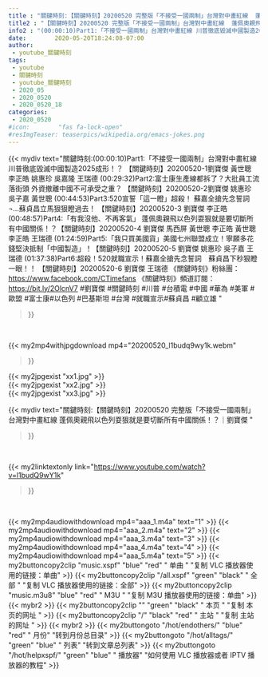 ```yaml
---
title : "關鍵時刻:【關鍵時刻】20200520 完整版「不接受一國兩制」台灣對中畫紅線  蓬佩奧親飛以色列耍狠就是要切斷所有中國關係！？｜劉寶傑 "
title2 : "【關鍵時刻】20200520 完整版「不接受一國兩制」台灣對中畫紅線  蓬佩奧親飛以色列耍狠就是要切斷所有中國關係！？｜劉寶傑 "
info2 : "(00:00:10)Part1:「不接受一國兩制」台灣對中畫紅線 川普徹底毀滅中國製造2025成形！？ 【關鍵時刻】20200520-1劉寶傑 黃世聰 李正皓 姚惠珍 吳嘉隆 王瑞德  (00:29:32)Part2:富士康生產線都拆了？大批員工流落街頭 外資撤離中國不可承受之重？ 【關鍵時刻】20200520-2劉寶傑 姚惠珍 吳子嘉 黃世聰  (00:44:53)Part3:520宣誓「這一瞪」超殺！ 蘇嘉全搶先念誓詞¬…蘇貞昌立馬狠狠瞪過去！ 【關鍵時刻】20200520-3 劉寶傑 李正皓  (00:48:57)Part4:「有我沒他、不再客氣」 蓬佩奧親飛以色列耍狠就是要切斷所有中國關係！？【關鍵時刻】20200520-4 劉寶傑 馬西屏 黃世聰 李正皓 黃世聰 李正皓 王瑞德  (01:24:59)Part5:「我只買美國貨」美國七州聯盟成立！寧願多花錢堅決抵制「中國製造」！【關鍵時刻】20200520-5 劉寶傑 姚惠珍 吳子嘉 王瑞德  (01:37:38)Part6:超殺！520就職宣示！蘇嘉全搶先念誓詞　蘇貞昌下秒狠瞪一眼！！ 【關鍵時刻】20200520-6 劉寶傑 王瑞德  《關鍵時刻》粉絲團：https://www.facebook.com/CTimefans 《關鍵時刻》頻道訂閱：https://bit.ly/2OlcnV7  #劉寶傑 #關鍵時刻 #川普 #台積電 #中國 #華為 #美軍 #歐盟 #富士康#以色列 #巴基斯坦 #台灣 #就職宣示#蘇貞昌 #顧立雄 "
date:        2020-05-20T18:24:08-07:00
author:
 - youtube_關鍵時刻
tags:
 - youtube
 - 關鍵時刻
 - youtube_關鍵時刻
 - 2020_05
 - 2020_0520
 - 2020_0520_18
categories:
 - 2020_0520
#icon:        "fas fa-lock-open"
#resImgTeaser: teaserpics/wikipedia.org/emacs-jokes.png
---
```


{{< mydiv text="關鍵時刻:(00:00:10)Part1:「不接受一國兩制」台灣對中畫紅線 川普徹底毀滅中國製造2025成形！？ 【關鍵時刻】20200520-1劉寶傑 黃世聰 李正皓 姚惠珍 吳嘉隆 王瑞德  (00:29:32)Part2:富士康生產線都拆了？大批員工流落街頭 外資撤離中國不可承受之重？ 【關鍵時刻】20200520-2劉寶傑 姚惠珍 吳子嘉 黃世聰  (00:44:53)Part3:520宣誓「這一瞪」超殺！ 蘇嘉全搶先念誓詞¬…蘇貞昌立馬狠狠瞪過去！ 【關鍵時刻】20200520-3 劉寶傑 李正皓  (00:48:57)Part4:「有我沒他、不再客氣」 蓬佩奧親飛以色列耍狠就是要切斷所有中國關係！？【關鍵時刻】20200520-4 劉寶傑 馬西屏 黃世聰 李正皓 黃世聰 李正皓 王瑞德  (01:24:59)Part5:「我只買美國貨」美國七州聯盟成立！寧願多花錢堅決抵制「中國製造」！【關鍵時刻】20200520-5 劉寶傑 姚惠珍 吳子嘉 王瑞德  (01:37:38)Part6:超殺！520就職宣示！蘇嘉全搶先念誓詞　蘇貞昌下秒狠瞪一眼！！ 【關鍵時刻】20200520-6 劉寶傑 王瑞德  《關鍵時刻》粉絲團：https://www.facebook.com/CTimefans 《關鍵時刻》頻道訂閱：https://bit.ly/2OlcnV7  #劉寶傑 #關鍵時刻 #川普 #台積電 #中國 #華為 #美軍 #歐盟 #富士康#以色列 #巴基斯坦 #台灣 #就職宣示#蘇貞昌 #顧立雄 "
>}}
<br>


{{< my2mp4withjpgdownload mp4="20200520_l1budq9wy1k.webm"
>}}

{{< my2jpgexist "xx1.jpg" >}}<br>
{{< my2jpgexist "xx2.jpg" >}}<br>
{{< my2jpgexist "xx3.jpg" >}}<br>



{{< mydiv text="關鍵時刻:【關鍵時刻】20200520 完整版「不接受一國兩制」台灣對中畫紅線  蓬佩奧親飛以色列耍狠就是要切斷所有中國關係！？｜劉寶傑 "
>}}
<br>

{{< my2linktextonly link="https://www.youtube.com/watch?v=l1budQ9wY1k"
>}}


<br>

{{< my2mp4audiowithdownload mp4="aaa_1.m4a"    text="1" >}}
{{< my2mp4audiowithdownload mp4="aaa_2.m4a"    text="2" >}}
{{< my2mp4audiowithdownload mp4="aaa_3.m4a"    text="3" >}}
{{< my2mp4audiowithdownload mp4="aaa_4.m4a"    text="4" >}}
{{< my2mp4audiowithdownload mp4="aaa_5.m4a"    text="5" >}}
{{< my2buttoncopy2clip "music.xspf"        "blue"   "red"    " 单曲 "  "复制 VLC 播放器使用的链接：单曲" >}} {{< my2buttoncopy2clip "/all.xspf"         "green"  "black"  " 全部 "  "复制 VLC 播放器使用的链接：全部" >}} {{< my2buttoncopy2clip "music.m3u8"        "blue"   "red"    " M3U  "    "复制 M3U 播放器使用的链接：单曲" >}} {{< mybr2 >}} {{< my2buttoncopy2clip ""                  "green"  "black"  " 本页 "    "复制 本页的网址 " >}} {{< my2buttoncopy2clip "/"                 "black"  "red"    " 主站 "    "复制 主站的网址 " >}} {{< mybr2 >}} {{< my2buttongoto      "/hot/endothers/"   "blue"   "red"    " 月份"   "转到月份总目录" >}} {{< my2buttongoto      "/hot/alltags/"     "green"  "blue"   " 列表"   "转到文章总列表" >}} {{< my2buttongoto      "/hot/helpxspf/"    "green"  "blue"   " 播放器" "如何使用 VLC 播放器或者 IPTV 播放器的教程" >}} 
